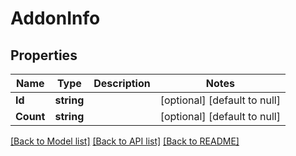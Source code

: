 # AddonInfo

## Properties
Name | Type | Description | Notes
------------ | ------------- | ------------- | -------------
**Id** | **string** |  | [optional] [default to null]
**Count** | **string** |  | [optional] [default to null]

[[Back to Model list]](../README.md#documentation-for-models) [[Back to API list]](../README.md#documentation-for-api-endpoints) [[Back to README]](../README.md)


